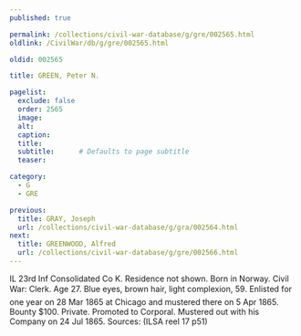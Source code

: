 ```yaml
---
published: true

permalink: /collections/civil-war-database/g/gre/002565.html
oldlink: /CivilWar/db/g/gre/002565.html

oldid: 002565

title: GREEN, Peter N.

pagelist:
  exclude: false
  order: 2565
  image: 
  alt:
  caption:
  title:
  subtitle:      # Defaults to page subtitle
  teaser:

category: 
  - G 
  - GRE

previous:
  title: GRAY, Joseph
  url: /collections/civil-war-database/g/gra/002564.html  
next:
  title: GREENWOOD, Alfred
  url: /collections/civil-war-database/g/gre/002566.html   
---
```

IL 23rd Inf Consolidated Co K. Residence not shown. Born in Norway. Civil War: Clerk. Age 27. Blue eyes, brown hair, light complexion, 5&#146;9&#148;. Enlisted for one year on 28 Mar 1865 at Chicago and mustered there on 5 Apr 1865. Bounty $100. Private. Promoted to Corporal. Mustered out with his Company on 24 Jul 1865. Sources: (ILSA reel 17 p51)